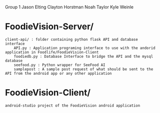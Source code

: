 Group 1
Jason Elting
Clayton Horstman
Noah Taylor
Kyle Weinle

# FoodieVision-Server/
	client-api/ : folder containing python flask API and database interface
		API.py : Application programing interface to use with the andorid application in Foodlife/FoodieVision-Client
		foodiedb.py : Database Interface to bridge the API and the mysql database
		seefood.py : Python wrapper for SeeFood AI
		samplepost : A sample post request of what should be sent to the API from the android app or any other application
# FoodieVision-Client/
	android-studio project of the FoodieVision android application
